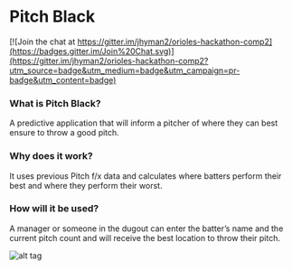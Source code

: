 # Pitch Black

[![Join the chat at https://gitter.im/jhyman2/orioles-hackathon-comp2](https://badges.gitter.im/Join%20Chat.svg)](https://gitter.im/jhyman2/orioles-hackathon-comp2?utm_source=badge&utm_medium=badge&utm_campaign=pr-badge&utm_content=badge)

<h3>What is Pitch Black?</h3>
<p>A predictive application that will inform a pitcher of where they can best ensure to throw a good pitch.</p>

<h3>Why does it work?</h3>
<p>It uses previous Pitch f/x data and calculates where batters perform their best and where they perform their worst.</p>

<h3>How will it be used?</h3>
<p>A manager or someone in the dugout can enter the batter’s name and the current pitch count and will receive the best location to throw their pitch.</p>

![alt tag](https://raw.github.com/jhyman2/orioles-hackathon-comp2/master/screenshot.png)